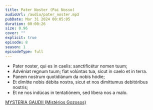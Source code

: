 ```yaml
---
title: Pater Noster (Pai Nosso)
audioUrl: /audio/pater_noster.mp3
pubDate: Mar 31 2024 00:05:05
duration: 00:00:26
size: 0.96
cover: ""
explicit: true
episode: 8
season: 1
episodeType: full
---
```


  - Pater noster, qui es in caelis: sanctificétur nomen tuum;
  - Advéniat regnum tuum; fiat volúntas tua, sicut in caelo et in terra.
  - Panem nostrum quotidiánum da nobis hódie;
  - Et dimítte nobis débita nostra, sicut et nos dimíttumus debitóribus nostris;
  - Et ne nos indúcas in tentatiónem, sed líbera nos a malo.

<div class="text-center mt-16">
  <a class="btn btn-accent mt-9" href="/episode/post06">MYSTERIA GAUDII (Mistérios Gozosos)</a>
</div>